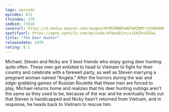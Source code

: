 ```yaml
---
tags: episode
epindex: 072
tfoindex: 179
imdbid: 77416
coverurl: https://m.media-amazon.com/images/M/MV5BNDhmNTA0ZDMtYjhkNS00NzEzLWIzYTItOGNkMTVmYjE2YmI3XkEyXkFqcGdeQXVyNzkwMjQ5NzM@._V1_SY300_CR0,0,202,300_.jpg
spotifyurl: https://open.spotify.com/episode/4FOoo8CnnjxiERZhnSGZwL
title: "The Deer Hunter"
releasedate: 1979
rating: 8.1
---
```


Michael, Steven and Nicky are 3 best friends who enjoy going deer hunting quite often. These men get enlisted to head to Vietnam to fight for their country and celebrate with a farewell party, as well as Steven marrying a pregnant woman named "Angela." After the horrors during the war and edge-grabbing games of Russian Roulette that these men are forced to play, Michael returns home and realizes that his deer hunting outings aren't the same as they used to be, because of the war and he eventually finds out that Steven is handicapped and Nicky hasn't returned from Vietnam, and in response, he heads back to Vietnam to rescue him.